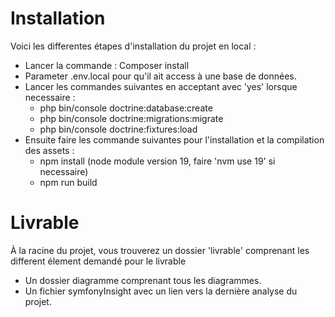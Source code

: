 # Installation

Voici les differentes étapes d'installation du projet en local :
- Lancer la commande : Composer install
- Parameter .env.local pour qu'il ait access à une base de données. 
- Lancer les commandes suivantes en acceptant avec 'yes' lorsque necessaire :
  - php bin/console doctrine:database:create
  - php bin/console doctrine:migrations:migrate
  - php bin/console doctrine:fixtures:load
- Ensuite faire les commande suivantes pour l'installation et la compilation des assets :
  - npm install (node module version 19, faire 'nvm use 19' si necessaire)
  - npm run build

# Livrable

À la racine du projet, vous trouverez un dossier 'livrable' comprenant les different élement demandé pour le livrable 
 - Un dossier diagramme comprenant tous les diagrammes. 
 - Un fichier symfonyInsight avec un lien vers la dernière analyse du projet.
